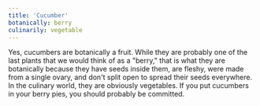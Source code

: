 ```yaml
---
title: 'Cucumber'
botanically: berry
culinarily: vegetable
---
```

Yes, cucumbers are botanically a fruit. While they are probably one of the last plants that we would think of as a "berry," that is what they are botanically because they have seeds inside them, are fleshy, were made from a single ovary, and don't split open to spread their seeds everywhere.
In the culinary world, they are obviously vegetables. If you put cucumbers in your berry pies, you should probably be committed.